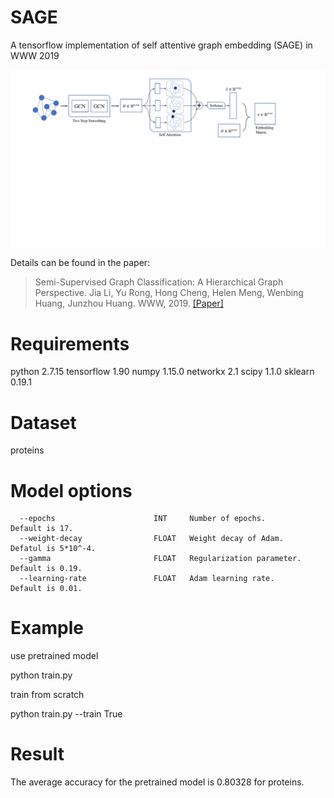 # SAGE
A tensorflow implementation of self attentive graph embedding (SAGE) in WWW 2019
<p align="center">
  <img width="800" src="sage.pdf">
</p>
<p align="justify">

Details can be found in the paper:
> Semi-Supervised Graph Classification: A Hierarchical Graph Perspective.
> Jia Li, Yu Rong, Hong Cheng, Helen Meng, Wenbing Huang, Junzhou Huang.
> WWW, 2019.
> [[Paper]](https://arxiv.org/pdf/1904.05003.pdf)

# Requirements
python            2.7.15
tensorflow        1.90
numpy             1.15.0
networkx          2.1
scipy             1.1.0
sklearn           0.19.1

# Dataset
proteins

# Model options
```
  --epochs                      INT     Number of epochs.                  Default is 17.
  --weight-decay                FLOAT   Weight decay of Adam.              Defatul is 5*10^-4.
  --gamma                       FLOAT   Regularization parameter.          Default is 0.19.
  --learning-rate               FLOAT   Adam learning rate.                Default is 0.01.
 ```

# Example
use pretrained model

python train.py

train from scratch


python train.py --train True

# Result
The average accuracy for the pretrained model is 0.80328 for proteins.
